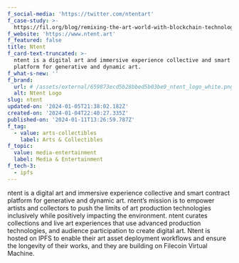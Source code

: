 ```yaml
---
f_social-media: 'https://twitter.com/ntentart'
f_case-study: >-
  https://fil.org/blog/remixing-the-art-world-with-blockchain-technology-a-q-a-with-ntent/
f_website: 'https://www.ntent.art'
f_featured: false
title: Ntent
f_card-text-truncated: >-
  ntent is a digital art and immersive experience collective and smart contract
  platform for generative and dynamic art.
f_what-s-new: ''
f_brand:
  url: # /assets/external/659873ecd5b28bbed5b03be9_ntent_logo_white.png
  alt: Ntent Logo
slug: ntent
updated-on: '2024-01-05T21:38:02.182Z'
created-on: '2024-01-04T22:40:27.335Z'
published-on: '2024-01-11T13:26:59.787Z'
f_tag:
  - value: arts-collectibles
    label: Arts & Collectibles
f_topic:
  value: media-entertainment
  label: Media & Entertainment
f_tech-3:
  - ipfs
---
```


ntent is a digital art and immersive experience collective and smart contract platform for generative and dynamic art. ntent’s mission is to empower artists and collectors to push the limits of art production technologies inclusively while positively impacting the environment. ntent curates collections and live art experiences that use advanced production technologies, and audience participation to create digital art. Ntent is hosted on IPFS to enable their art asset deployment workflows and ensure the longevity of their works, and they are building on Filecoin Virtual Machine.
